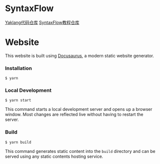 # SyntaxFlow 

[Yaklang代码仓库](https://github.com/yaklang/yaklang)
[SyntaxFlow教程仓库](https://github.com/yaklang/syntaxflow)

# Website

This website is built using [Docusaurus](https://docusaurus.io/), a modern static website generator.

### Installation

```
$ yarn
```

### Local Development

```
$ yarn start
```

This command starts a local development server and opens up a browser window. Most changes are reflected live without having to restart the server.

### Build

```
$ yarn build
```

This command generates static content into the `build` directory and can be served using any static contents hosting service.
